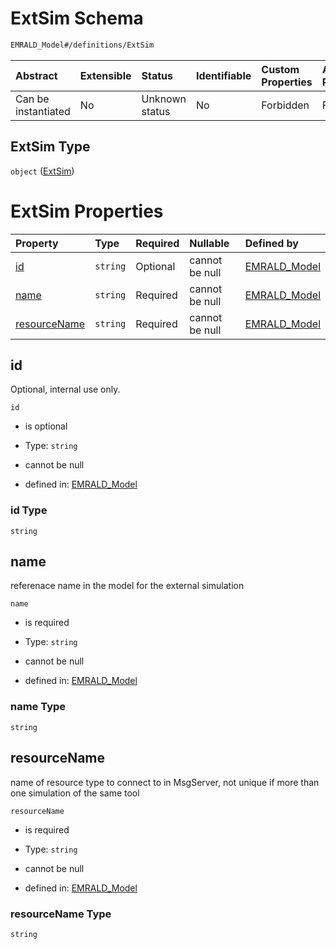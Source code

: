 # ExtSim Schema

```txt
EMRALD_Model#/definitions/ExtSim
```



| Abstract            | Extensible | Status         | Identifiable | Custom Properties | Additional Properties | Access Restrictions | Defined In                                                                                                    |
| :------------------ | :--------- | :------------- | :----------- | :---------------- | :-------------------- | :------------------ | :------------------------------------------------------------------------------------------------------------ |
| Can be instantiated | No         | Unknown status | No           | Forbidden         | Forbidden             | none                | [EMRALD_JsonSchemaV3_0.json*](../../../../../Emrald-UI/out/EMRALD_JsonSchemaV3_0.json "open original schema") |

## ExtSim Type

`object` ([ExtSim](emrald_jsonschemav3\_0-definitions-extsim.md))

# ExtSim Properties

| Property                      | Type     | Required | Nullable       | Defined by                                                                                                                                     |
| :---------------------------- | :------- | :------- | :------------- | :--------------------------------------------------------------------------------------------------------------------------------------------- |
| [id](#id)                     | `string` | Optional | cannot be null | [EMRALD_Model](emrald_jsonschemav3_0-definitions-extsim-properties-id.md "EMRALD_Model#/definitions/ExtSim/properties/id")                     |
| [name](#name)                 | `string` | Required | cannot be null | [EMRALD_Model](emrald_jsonschemav3_0-definitions-extsim-properties-name.md "EMRALD_Model#/definitions/ExtSim/properties/name")                 |
| [resourceName](#resourcename) | `string` | Required | cannot be null | [EMRALD_Model](emrald_jsonschemav3_0-definitions-extsim-properties-resourcename.md "EMRALD_Model#/definitions/ExtSim/properties/resourceName") |

## id

Optional, internal use only.

`id`

*   is optional

*   Type: `string`

*   cannot be null

*   defined in: [EMRALD_Model](emrald_jsonschemav3\_0-definitions-extsim-properties-id.md "EMRALD_Model#/definitions/ExtSim/properties/id")

### id Type

`string`

## name

referenace name in the model for the external simulation

`name`

*   is required

*   Type: `string`

*   cannot be null

*   defined in: [EMRALD_Model](emrald_jsonschemav3\_0-definitions-extsim-properties-name.md "EMRALD_Model#/definitions/ExtSim/properties/name")

### name Type

`string`

## resourceName

name of resource type to connect to in MsgServer, not unique if more than one simulation of the same tool

`resourceName`

*   is required

*   Type: `string`

*   cannot be null

*   defined in: [EMRALD_Model](emrald_jsonschemav3\_0-definitions-extsim-properties-resourcename.md "EMRALD_Model#/definitions/ExtSim/properties/resourceName")

### resourceName Type

`string`
